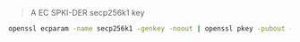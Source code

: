 > A EC SPKI-DER secp256k1 key

```sh
openssl ecparam -name secp256k1 -genkey -noout | openssl pkey -pubout -out key.pub -outform DER
```